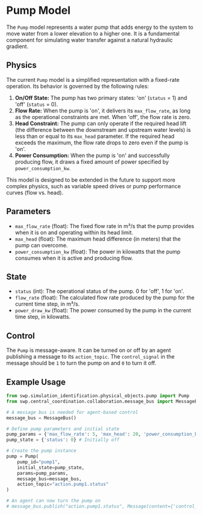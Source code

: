 # Pump Model

The `Pump` model represents a water pump that adds energy to the system to move water from a lower elevation to a higher one. It is a fundamental component for simulating water transfer against a natural hydraulic gradient.

## Physics

The current `Pump` model is a simplified representation with a fixed-rate operation. Its behavior is governed by the following rules:

1.  **On/Off State:** The pump has two primary states: 'on' (`status` = 1) and 'off' (`status` = 0).
2.  **Flow Rate:** When the pump is 'on', it delivers its `max_flow_rate`, as long as the operational constraints are met. When 'off', the flow rate is zero.
3.  **Head Constraint:** The pump can only operate if the required head lift (the difference between the downstream and upstream water levels) is less than or equal to its `max_head` parameter. If the required head exceeds the maximum, the flow rate drops to zero even if the pump is 'on'.
4.  **Power Consumption:** When the pump is 'on' and successfully producing flow, it draws a fixed amount of power specified by `power_consumption_kw`.

This model is designed to be extended in the future to support more complex physics, such as variable speed drives or pump performance curves (flow vs. head).

## Parameters

- `max_flow_rate` (float): The fixed flow rate in m³/s that the pump provides when it is on and operating within its head limit.
- `max_head` (float): The maximum head difference (in meters) that the pump can overcome.
- `power_consumption_kw` (float): The power in kilowatts that the pump consumes when it is active and producing flow.

## State

- `status` (int): The operational status of the pump. 0 for 'off', 1 for 'on'.
- `flow_rate` (float): The calculated flow rate produced by the pump for the current time step, in m³/s.
- `power_draw_kw` (float): The power consumed by the pump in the current time step, in kilowatts.

## Control

The `Pump` is message-aware. It can be turned on or off by an agent publishing a message to its `action_topic`. The `control_signal` in the message should be `1` to turn the pump on and `0` to turn it off.

## Example Usage

```python
from swp.simulation_identification.physical_objects.pump import Pump
from swp.central_coordination.collaboration.message_bus import MessageBus

# A message bus is needed for agent-based control
message_bus = MessageBus()

# Define pump parameters and initial state
pump_params = {'max_flow_rate': 5, 'max_head': 20, 'power_consumption_kw': 75}
pump_state = {'status': 0} # Initially off

# Create the pump instance
pump = Pump(
    pump_id="pump1",
    initial_state=pump_state,
    params=pump_params,
    message_bus=message_bus,
    action_topic="action.pump1.status"
)

# An agent can now turn the pump on
# message_bus.publish("action.pump1.status", Message(content={'control_signal': 1}))
```
